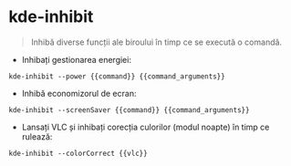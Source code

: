 # kde-inhibit

> Inhibă diverse funcții ale biroului în timp ce se execută o comandă.

- Inhibați gestionarea energiei:

`kde-inhibit --power {{command}} {{command_arguments}}`

- Inhibă economizorul de ecran:

`kde-inhibit --screenSaver {{command}} {{command_arguments}}`

- Lansați VLC și inhibați corecția culorilor (modul noapte) în timp ce rulează:

`kde-inhibit --colorCorrect {{vlc}}`
